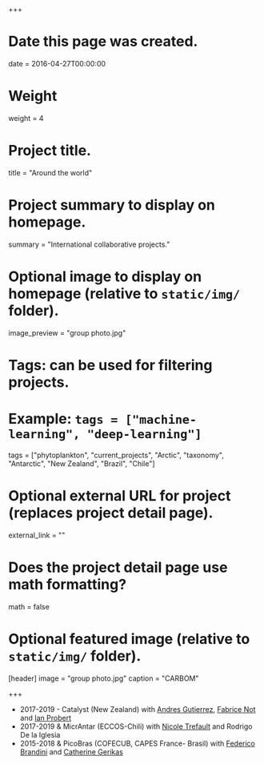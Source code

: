 +++
# Date this page was created.
date = 2016-04-27T00:00:00

# Weight
weight = 4

# Project title.
title = "Around the world"

# Project summary to display on homepage.
summary = "International collaborative projects."

# Optional image to display on homepage (relative to `static/img/` folder).
image_preview = "group photo.jpg"

# Tags: can be used for filtering projects.
# Example: `tags = ["machine-learning", "deep-learning"]`
tags = ["phytoplankton", "current_projects", "Arctic", "taxonomy", "Antarctic", "New Zealand", "Brazil", "Chile"]

# Optional external URL for project (replaces project detail page).
external_link = ""

# Does the project detail page use math formatting?
math = false

# Optional featured image (relative to `static/img/` folder).
[header]
image = "group photo.jpg"
caption = "CARBOM"

+++

* 2017-2019 -  Catalyst (New Zealand) with [Andres Gutierrez]( https://www.researchgate.net/profile/Andres_Gutierrez22), [Fabrice Not](https://www.researchgate.net/profile/Fabrice_Not) and [Ian Probert]( https://www.researchgate.net/profile/Ian_Probert)
* 2017-2019 & MicrAntar (ECCOS-Chili) with [Nicole Trefault](https://www.researchgate.net/profile/Nicole_Trefault) and Rodrigo De la Iglesia
* 2015-2018 & PicoBras (COFECUB, CAPES France- Brasil) with [Federico Brandini](https://www.researchgate.net/profile/Frederico_Brandini) and [Catherine Gerikas]( https://www.researchgate.net/profile/Catherine_Ribeiro)